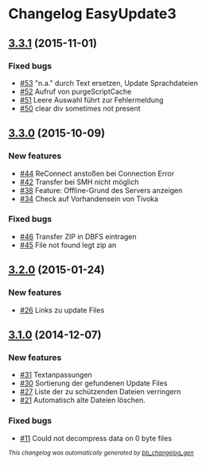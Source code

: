 # Changelog EasyUpdate3

## [3.3.1](https://github.com/BugBuster1701/privat-easyupdate3/issues?q=milestone%3A%223.3.1%22+is%3Aclosed) (2015-11-01)

### Fixed bugs

- [\#53](https://github.com/BugBuster1701/privat-easyupdate3/issues/53) "n.a." durch Text ersetzen, Update Sprachdateien
- [\#52](https://github.com/BugBuster1701/privat-easyupdate3/issues/52) Aufruf von purgeScriptCache
- [\#51](https://github.com/BugBuster1701/privat-easyupdate3/issues/51) Leere Auswahl führt zur Fehlermeldung
- [\#50](https://github.com/BugBuster1701/privat-easyupdate3/issues/50) clear div sometimes not present

## [3.3.0](https://github.com/BugBuster1701/privat-easyupdate3/issues?q=milestone%3A%223.3.0%22+is%3Aclosed) (2015-10-09)

### New features

- [\#44](https://github.com/BugBuster1701/privat-easyupdate3/issues/44) ReConnect anstoßen bei Connection Error
- [\#42](https://github.com/BugBuster1701/privat-easyupdate3/issues/42) Transfer  bei SMH nicht möglich
- [\#38](https://github.com/BugBuster1701/privat-easyupdate3/issues/38) Feature: Offline-Grund des Servers anzeigen
- [\#34](https://github.com/BugBuster1701/privat-easyupdate3/issues/34) Check auf Vorhandensein von Tivoka

### Fixed bugs

- [\#46](https://github.com/BugBuster1701/privat-easyupdate3/issues/46) Transfer ZIP in DBFS eintragen
- [\#45](https://github.com/BugBuster1701/privat-easyupdate3/issues/45) File not found legt zip an

## [3.2.0](https://github.com/BugBuster1701/privat-easyupdate3/issues?q=milestone%3A%223.2.0%22+is%3Aclosed) (2015-01-24)

### New features

- [\#26](https://github.com/BugBuster1701/privat-easyupdate3/issues/26) Links zu update Files

## [3.1.0](https://github.com/BugBuster1701/privat-easyupdate3/issues?q=milestone%3A%223.1.0%22+is%3Aclosed) (2014-12-07)

### New features

- [\#31](https://github.com/BugBuster1701/privat-easyupdate3/issues/31) Textanpassungen
- [\#30](https://github.com/BugBuster1701/privat-easyupdate3/issues/30) Sortierung der gefundenen Update Files
- [\#27](https://github.com/BugBuster1701/privat-easyupdate3/issues/27) Liste der zu schützenden Dateien verringern
- [\#21](https://github.com/BugBuster1701/privat-easyupdate3/issues/21) Automatisch alte Dateien löschen.

### Fixed bugs

- [\#11](https://github.com/BugBuster1701/privat-easyupdate3/issues/11) Could not decompress data on 0 byte files



<sub>*This changelog was automatically generated by [bb_changelog_gen](https://github.com/BugBuster1701/bb_changelog_gen)*</sub>
